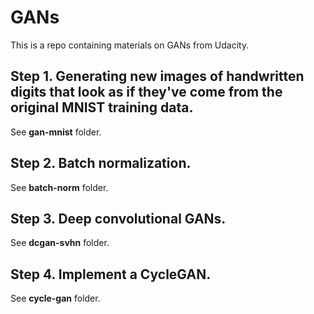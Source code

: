 # GANs
This is a repo containing materials on GANs from Udacity.
## Step 1. Generating new images of handwritten digits that look as if they've come from the original MNIST training data.
See **gan-mnist** folder.

## Step 2. Batch normalization.
See **batch-norm** folder.

## Step 3. Deep convolutional GANs.
See **dcgan-svhn** folder.

## Step 4. Implement a CycleGAN.
See **cycle-gan** folder.
